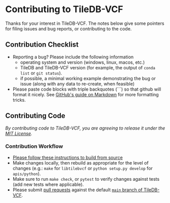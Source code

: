# Contributing to TileDB-VCF

Thanks for your interest in TileDB-VCF. The notes below give some pointers for filing issues and bug reports, or contributing to the code.

## Contribution Checklist
- Reporting a bug? Please include the following information
  - operating system and version (windows, linux, macos, etc.)
  - TileDB and TileDB-VCF version (for example, the output of `conda list` or `git status`).
  - if possible, a minimal working example demonstrating the bug or issue (along with any data to re-create, when feasible)
- Please paste code blocks with triple backquotes (```) so that github will format it nicely. See [GitHub's guide on Markdown](https://docs.github.com/en/get-started/writing-on-github/getting-started-with-writing-and-formatting-on-github/basic-writing-and-formatting-syntax) for more formatting tricks.

## Contributing Code
*By contributing code to TileDB-VCF, you are agreeing to release it under the [MIT License](https://github.com/TileDB-Inc/TileDB/tree/dev/LICENSE).*

### Contribution Workflow

- [Please follow these instructions to build from source](https://docs.tiledb.com/main/how-to/installation/building-from-source)
- Make changes locally, then rebuild as appropriate for the level of changes (e.g.: `make` for `libtilebvcf` or `python setup.py develop` for `apis/python`).
- Make sure to run `make check`, or `pytest` to verify changes against tests (add new tests where applicable).
- Please submit [pull requests](https://help.github.com/en/desktop/contributing-to-projects/creating-a-pull-request) against the default [`main` branch of TileDB-VCF](https://github.com/TileDB-Inc/TileDB-VCF/tree/main).
